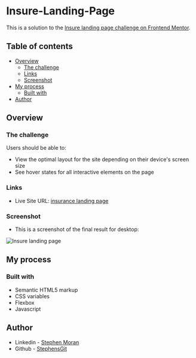 # Insure-Landing-Page

This is a solution to the [Insure landing page challenge on Frontend Mentor](https://www.frontendmentor.io/challenges/insure-landing-page-uTU68JV8).

## Table of contents

- [Overview](#overview)
  - [The challenge](#the-challenge)
  - [Links](#links)
  - [Screenshot](#screenshot)
- [My process](#my-process)
  - [Built with](#built-with)
- [Author](#author)

## Overview

### The challenge

Users should be able to:

- View the optimal layout for the site depending on their device's screen size
- See hover states for all interactive elements on the page

### Links

- Live Site URL: [insurance landing page](https://stephen-moran-insure-landing-page.netlify.app/)


### Screenshot

- This is a screenshot of the final result for desktop:

![Insure landing page](https://user-images.githubusercontent.com/45046901/129781550-a47fb978-ff59-4386-b125-ccbe88ba27b1.png)


## My process

### Built with

- Semantic HTML5 markup
- CSS variables
- Flexbox
- Javascript

## Author

- Linkedin - [Stephen Moran](https://www.linkedin.com/in/stephen-moran-/)
- Github - [StephensGit](https://github.com/StephensGit)
